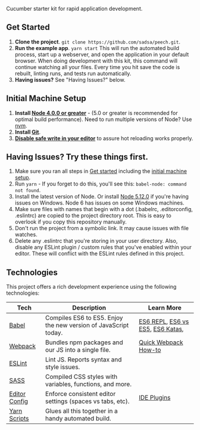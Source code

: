 Cucumber starter kit for rapid application development. 

## Get Started
1. **Clone the project**. `git clone https://github.com/sadsa/peech.git`.
2. **Run the example app**. `yarn start`
This will run the automated build process, start up a webserver, and open the application in your default browser. When doing development with this kit, this command will continue watching all your files. Every time you hit save the code is rebuilt, linting runs, and tests run automatically.
3. **Having issues?** See "Having Issues?" below.

## Initial Machine Setup
1. **Install [Node 4.0.0 or greater](https://nodejs.org)** - (5.0 or greater is recommended for optimal build performance). Need to run multiple versions of Node? Use [nvm](https://github.com/creationix/nvm).
2. **Install [Git](https://git-scm.com/downloads)**. 
3. **[Disable safe write in your editor](https://webpack.js.org/guides/development/#adjusting-your-text-editor)** to assure hot reloading works properly.

## Having Issues? Try these things first.
1. Make sure you ran all steps in [Get started](https://github.com/sadsa/peech/blob/master/README.md#get-started) including the [initial machine setup](https://github.com/coryhouse/react-slingshot#initial-machine-setup).
2. Run `yarn` - If you forget to do this, you'll see this: `babel-node: command not found`.
3. Install the latest version of Node. Or install [Node 5.12.0](https://nodejs.org/download/release/v5.12.0/) if you're having issues on Windows. Node 6 has issues on some Windows machines.
4. Make sure files with names that begin with a dot (.babelrc, .editorconfig, .eslintrc) are copied to the project directory root. This is easy to overlook if you copy this repository manually.
5. Don't run the project from a symbolic link. It may cause issues with file watches.
6. Delete any .eslintrc that you're storing in your user directory. Also, disable any ESLint plugin / custom rules that you've enabled within your editor. These will conflict with the ESLint rules defined in this project.

## Technologies
This project offers a rich development experience using the following technologies:

| **Tech** | **Description** |**Learn More**|
|----------|-------|---|
|  [Babel](http://babeljs.io) |  Compiles ES6 to ES5. Enjoy the new version of JavaScript today. | [ES6 REPL](https://babeljs.io/repl/), [ES6 vs ES5](http://es6-features.org), [ES6 Katas](http://es6katas.org),
| [Webpack](https://webpack.js.org) | Bundles npm packages and our JS into a single file. | [Quick Webpack How-to](https://github.com/petehunt/webpack-howto)
| [ESLint](http://eslint.org/)| Lint JS. Reports syntax and style issues.
| [SASS](http://sass-lang.com/) | Compiled CSS styles with variables, functions, and more.
| [Editor Config](http://editorconfig.org) | Enforce consistent editor settings (spaces vs tabs, etc). | [IDE Plugins](http://editorconfig.org/#download) |
| [Yarn Scripts](https://yarnpkg.com/lang/en/docs/cli/run/)| Glues all this together in a handy automated build.